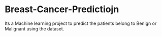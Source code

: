# Breast-Cancer-Predictiojn
Its a Machine learning project to predict the patients belong to Benign or Malignant using the dataset.

